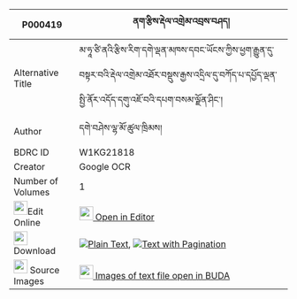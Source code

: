 |P000419|ནག་རྩིས་རྡེལ་འགྲེམ་འབྲས་བཤད། 
| --- | --- 
|Alternative Title |མ་ཧཱ་ཙི་ནའི་རྩིས་རིག་དགེ་ལྡན་མཁས་དབང་ཡོངས་ཀྱིས་ཕྱག་རྒྱུན་དུ་བསྟར་བའི་རྡེལ་འགྲེམ་འཐོར་བསྡུས་རྒྱས་འདྲིལ་དུ་བཀོད་པ་དཔྱོད་ལྡན་སྤྱི་ནོར་འདོད་དགུ་འཇོ་བའི་དཔག་བསམ་ལྗོན་ཤིང་།
|Author| དགེ་བཤེས་ལྷ་མོ་ཚུལ་ཁྲིམས།
|BDRC ID | W1KG21818
|Creator | Google OCR
|Number of Volumes| 1
|<img width="25" src="https://img.icons8.com/color/25/000000/edit-property.png">Edit Online| [<img width="25" src="https://avatars.githubusercontent.com/u/45091458?s=200&v=4"> Open in Editor](http://editor.openpecha.org/P000419)
|<img width="25" src="https://img.icons8.com/fluent/48/000000/download-2.png"/>  Download | [![](https://img.icons8.com/color/20/000000/txt.png)Plain Text](https://github.com/Openpecha/P000419/releases/download/v1/naktsi_del_drem_dre_she_plain_P000419.zip), [![](https://img.icons8.com/color/20/000000/txt.png)Text with Pagination](https://github.com/Openpecha/P000419/releases/download/v1/naktsi_del_drem_dre_she_pages_P000419.zip)
|<img width="25" src="https://img.icons8.com/plasticine/100/000000/pictures-folder.png"/>  Source Images | [<img width="25" src="https://library.bdrc.io/icons/BUDA-small.svg"> Images of text file open in BUDA](https://library.bdrc.io/show/bdr:W1KG21818)